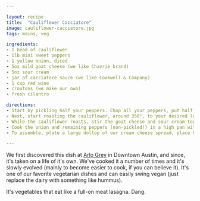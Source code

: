 ```yaml
---

layout: recipe
title:  "Cauliflower Cacciatore"
image: cauliflower-cacciatore.jpg
tags: mains, veg

ingredients:
- 1 head of cauliflower
- 1lb mini sweet peppers
- 1 yellow onion, diced
- 5oz mild goat cheese (we like Chavrie brand)
- 5oz sour cream
- jar of cacciatore sauce (we like Cookwell & Company)
- 1 cup red wine
- croutons (we make our own)
- fresh cilantro

directions:
- Start by pickling half your peppers. Chop all your peppers, put half in a jar, cover with vinegar (and whatever you like, sprices, garlic, hot sauce). We're only looking for a quick pickle here, so do this, shake it up, and get back the rest of the recipe.
- Next, start roasting the cauliflower, around 350°, to your desired level of doneness. Keep is firm and you can call it a "cauliflower steak", cook it down hard and it'll eat more like a mash. If you're making your own croutons, add some bread cubes tossed in oil/salt/pepper around the roasting pan.
- While the cauliflower roasts, stir the goat cheese and sour cream together (and whatever you like, sprices, garlic, hot sauce). If it's too thick, thin it out with a bit of olive oil.
- Cook the onion and remaining peppers (non-pickled!) in a high pan with some olive oil. When softened, add your jar of cacciatore sauce and a cup of red wine. Stir and bring to a simmer, let it go until it gets a bit thicker.
- To assemble, plate a large dollop of our cream cheese spread, place half a cauliflower head on top, cover with a scoop of cacciatore sauce, top with croutons, cilantro, and our pickled peppers.

---
```


We first discovered this dish at [Arlo Grey](https://www.thelinehotel.com/austin/food-drink/) in Downtown Austin, and since, it's taken on a life of it's own. We've cooked it a number of times and it's slowly evolved (mainly to become easier to cook, if you can believe it). It's one of our favorite vegetarian dishes and can easily swing vegan (just replace the dairy with something like hummus).

It's vegetables that eat like a full-on meat lasagna. Dang.